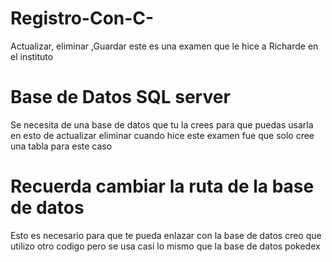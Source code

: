 # Registro-Con-C-
Actualizar, eliminar ,Guardar este es una examen que le hice a Richarde en el instituto

# Base de Datos SQL server
Se necesita de una base de datos que tu la crees para que puedas usarla en esto de actualizar eliminar cuando hice este examen fue que solo
cree una tabla para este caso

# Recuerda cambiar la ruta de la base de datos
Esto es necesario para que te pueda enlazar con la base de datos creo que utilizo otro codigo pero se usa casi lo mismo que la base de datos pokedex
